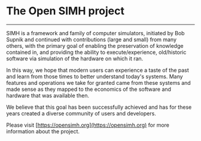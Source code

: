 # The Open SIMH project

---
SIMH is a framework and family of computer simulators, initiated by Bob Supnik and continued with contributions (large and small) from many others, with the primary goal of enabling the preservation of knowledge contained in, and providing the ability to execute/experience, old/historic software via simulation of the hardware on which it ran.

In this way, we hope that modern users can experience a taste of the past and learn from those times to better understand today's systems.  Many features and operations we take for granted came from these systems and made sense as they mapped to the economics of the software and hardware that was available then. 

We believe that this goal has been successfully achieved and has for these years created a diverse community of users and developers.

Please visit [https://opensimh.org](https://opensimh.org) for more information about the project.
